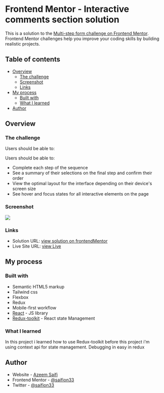 # Frontend Mentor - Interactive comments section solution

This is a solution to the [Multi-step form challenge on Frontend Mentor](https://www.frontendmentor.io/challenges/multistep-form-YVAnSdqQBJ). Frontend Mentor challenges help you improve your coding skills by building realistic projects. 

## Table of contents

- [Overview](#overview)
  - [The challenge](#the-challenge)
  - [Screenshot](#screenshot)
  - [Links](#links)
- [My process](#my-process)
  - [Built with](#built-with)
  - [What I learned](#what-i-learned)
- [Author](#author)


## Overview

### The challenge

Users should be able to:

Users should be able to:

- Complete each step of the sequence
- See a summary of their selections on the final step and confirm their order
- View the optimal layout for the interface depending on their device's screen size
- See hover and focus states for all interactive elements on the page
### Screenshot

![]("https://raw.githubusercontent.com/saifion33/multi-step-form/master/public/screenshot/screenshot-multi-step-form.png")

### Links

- Solution URL: [view solution on frontendMentor]()
- Live Site URL: [view Live](https://multi-step-form-saifi33.netlify.app/)

## My process

### Built with

- Semantic HTML5 markup
- Tailwind css
- Flexbox
- Redux
- Mobile-first workflow
- [React](https://reactjs.org/) - JS library
- [Redux-toolkit](https://redux-toolkit.js.org/) - React state Management

### What I learned

In this project i learned how to use Redux-toolkit before this project i'm using context api for state management.
Debugging in easy in redux

## Author

- Website - [Azeem Saifi](https://azeem-saifi.netlify.app/)
- Frontend Mentor - [@saifion33](https://www.frontendmentor.io/profile/saifion33)
- Twitter - [@saifion33](https://www.twitter.com/saifion33)

